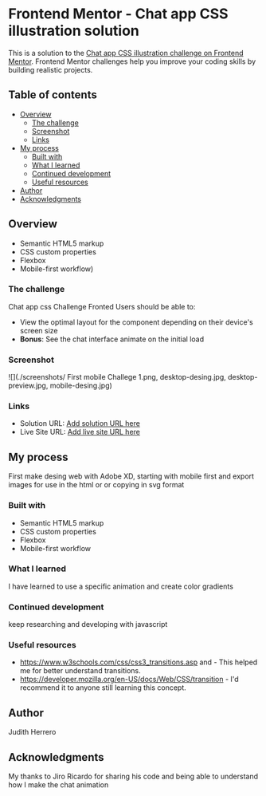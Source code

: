 # Frontend Mentor - Chat app CSS illustration solution

This is a solution to the [Chat app CSS illustration challenge on Frontend Mentor](https://www.frontendmentor.io/challenges/chat-app-css-illustration-O5auMkFqY). Frontend Mentor challenges help you improve your coding skills by building realistic projects. 

## Table of contents

- [Overview](#overview)
  - [The challenge](#the-challenge)
  - [Screenshot](#screenshot)
  - [Links](#links)
- [My process](#my-process)
  - [Built with](#built-with)
  - [What I learned](#what-i-learned)
  - [Continued development](#continued-development)
  - [Useful resources](#useful-resources)
- [Author](#author)
- [Acknowledgments](#acknowledgments)



## Overview

- Semantic HTML5 markup
- CSS custom properties
- Flexbox
- Mobile-first workflow)

  
### The challenge

Chat app css Challenge Fronted
Users should be able to:

- View the optimal layout for the component depending on their device's screen size
- **Bonus**: See the chat interface animate on the initial load

### Screenshot

![](./screenshots/ First mobile Challege 1.png, desktop-desing.jpg, desktop-preview.jpg, mobile-desing.jpg)

### Links

- Solution URL: [Add solution URL here](https://your-solution-url.com)
- Live Site URL: [Add live site URL here](https://your-live-site-url.com)

## My process
 First make desing web with Adobe XD, starting with mobile first  and export images for use in the html or or copying in svg format

### Built with

- Semantic HTML5 markup
- CSS custom properties
- Flexbox
- Mobile-first workflow


### What I learned

I have learned to use a specific animation and create color gradients

### Continued development

keep researching and developing with javascript


### Useful resources

- https://www.w3schools.com/css/css3_transitions.asp  and - This helped me for better understand transitions.
- https://developer.mozilla.org/en-US/docs/Web/CSS/transition -  I'd recommend it to anyone still learning this concept.

## Author
Judith Herrero


## Acknowledgments

My thanks to Jiro Ricardo for sharing his code and being able to understand how I make the chat animation

